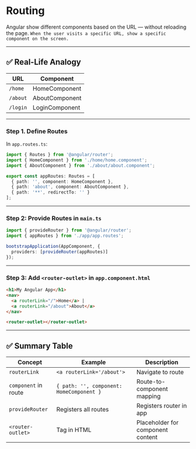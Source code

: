 # Routing
Angular show different components based on the URL — without reloading the page. `When the user visits a specific URL, show a specific component on the screen.`

---

## ✅ Real-Life Analogy

| URL      | Component         |
|----------|-------------------|
| `/home`  | HomeComponent      |
| `/about` | AboutComponent     |
| `/login` | LoginComponent     |

---

### Step 1. Define Routes

In `app.routes.ts`:

```ts
import { Routes } from '@angular/router';
import { HomeComponent } from './home/home.component';
import { AboutComponent } from './about/about.component';

export const appRoutes: Routes = [
  { path: '', component: HomeComponent },
  { path: 'about', component: AboutComponent },
  { path: '**', redirectTo: '' }
];
```

---

### Step 2: Provide Routes in `main.ts`

```ts
import { provideRouter } from '@angular/router';
import { appRoutes } from './app/app.routes';

bootstrapApplication(AppComponent, {
  providers: [provideRouter(appRoutes)]
});
```

---

### Step 3: Add `<router-outlet>` in `app.component.html`

```html
<h1>My Angular App</h1>
<nav>
  <a routerLink="/">Home</a> |
  <a routerLink="/about">About</a>
</nav>

<router-outlet></router-outlet>
```

---

## ✅ Summary Table

| Concept             | Example                           | Description                           |
|---------------------|-----------------------------------|---------------------------------------|
| `routerLink`        | `<a routerLink='/about'>`         | Navigate to route                     |
| `component` in route| `{ path: '', component: HomeComponent }` | Route-to-component mapping   |
| `provideRouter`     | Registers all routes              | Registers router in app               |
| `<router-outlet>`   | Tag in HTML                       | Placeholder for component content     |